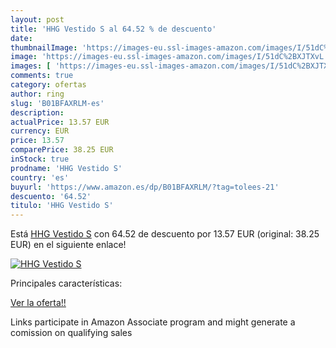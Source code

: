 ```yaml
---
layout: post
title: 'HHG Vestido S al 64.52 % de descuento'
date: 
thumbnailImage: 'https://images-eu.ssl-images-amazon.com/images/I/51dC%2BXJTXvL._SL200_.jpg'
image: 'https://images-eu.ssl-images-amazon.com/images/I/51dC%2BXJTXvL._SL200_.jpg'
images: [ 'https://images-eu.ssl-images-amazon.com/images/I/51dC%2BXJTXvL._SL200_.jpg' ]
comments: true
category: ofertas
author: ring
slug: 'B01BFAXRLM-es'
description:
actualPrice: 13.57 EUR
currency: EUR
price: 13.57
comparePrice: 38.25 EUR
inStock: true
prodname: 'HHG Vestido S'
country: 'es'
buyurl: 'https://www.amazon.es/dp/B01BFAXRLM/?tag=tolees-21'
descuento: '64.52'
titulo: 'HHG Vestido S'
---
```


Está [HHG Vestido S](https://www.amazon.es/dp/B01BFAXRLM/?tag=tolees-21) con 64.52 de descuento por 13.57 EUR (original: 38.25 EUR) en el siguiente enlace!

[![HHG Vestido S](https://images-eu.ssl-images-amazon.com/images/I/51dC%2BXJTXvL._SL200_.jpg)](https://www.amazon.es/dp/B01BFAXRLM/?tag=tolees-21)

Principales características:


[Ver la oferta!!](https://www.amazon.es/dp/B01BFAXRLM/?tag=tolees-21)

Links participate in Amazon Associate program and might generate a comission on qualifying sales



